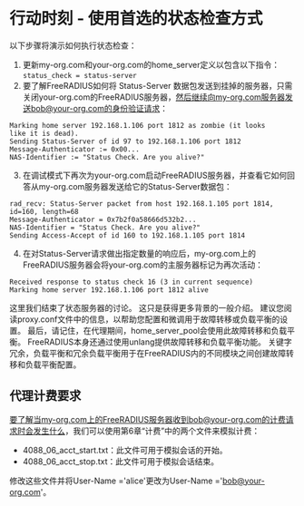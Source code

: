 # 行动时刻 - 使用首选的状态检查方式
以下步骤将演示如何执行状态检查：
1. 更新my-org.com和your-org.com的home_server定义以包含以下指令：`status_check = status-server` 
2. 要了解FreeRADIUS如何将 Status-Server 数据包发送到挂掉的服务器，只需关闭your-org.com的FreeRADIUS服务器，然后继续向my-org.com服务器发送bob@your-org.com的身份验证请求：
```
Marking home server 192.168.1.106 port 1812 as zombie (it looks
like it is dead).
Sending Status-Server of id 97 to 192.168.1.106 port 1812
Message-Authenticator := 0x00...
NAS-Identifier := "Status Check. Are you alive?"
```
3. 在调试模式下再次为your-org.com启动FreeRADIUS服务器，并查看它如何回答从my-org.com服务器发送给它的Status-Server数据包：
```
rad_recv: Status-Server packet from host 192.168.1.105 port 1814,
id=160, length=68
Message-Authenticator = 0x7b2f0a58666d532b2...
NAS-Identifier = "Status Check. Are you alive?"
Sending Access-Accept of id 160 to 192.168.1.105 port 1814
```
4. 在对Status-Server请求做出指定数量的响应后，my-org.com上的FreeRADIUS服务器会将your-org.com的主服务器标记为再次活动：
```
Received response to status check 16 (3 in current sequence)
Marking home server 192.168.1.106 port 1812 alive
```

这里我们结束了状态服务器的讨论。 这只是获得更多背景的一般介绍。 建议您阅读proxy.conf文件中的信息，以帮助您配置和微调用于故障转移或负载平衡的设置。
最后，请记住，在代理期间，home_server_pool会使用此故障转移和负载平衡。 FreeRADIUS本身还通过使用unlang提供故障转移和负载平衡功能。 关键字冗余，负载平衡和冗余负载平衡用于在FreeRADIUS内的不同模块之间创建故障转移和负载平衡配置。

## 代理计费要求
要了解当my-org.com上的FreeRADIUS服务器收到bob@your-org.com的计费请求时会发生什么，我们可以使用第6章“计费”中的两个文件来模拟计费：

+ 4088_06_acct_start.txt：此文件可用于模拟会话的开始。
+ 4088_06_acct_stop.txt：此文件可用于模拟会话结束。

修改这些文件并将User-Name ='alice'更改为User-Name ='bob@your-org.com'。






























